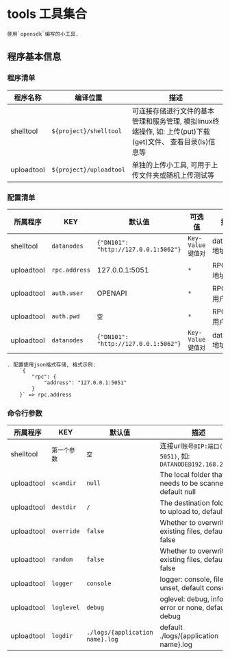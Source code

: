 # tools 工具集合

    使用`opensdk`编写的小工具.

## 程序基本信息

### 程序清单

|  程序名称 |  编译位置  |  描述 |
| ------ | ------ | ------ |
| shelltool | `${project}/shelltool` | 可连接存储进行文件的基本管理和服务管理, 模拟linux终端操作, 如: 上传(put)下载(get)文件、 查看目录(ls)信息等 |
| uploadtool | `${project}/uploadtool` | 单独的上传小工具, 可用于上传文件夹或随机上传测试等 |

### 配置清单

|  所属程序 |  KEY  |  默认值  |  可选值  |  描述 |
| ------ | ------ | ------ | ---- | ---- |
| shelltool | `datanodes` | `{"DN101": "http://127.0.0.1:5062"}` | `Key-Value键值对` | datanode地址信息 |
| uploadtool | `rpc.address` | 127.0.0.1:5051 | `*` | RPC服务地址 |
| uploadtool | `auth.user` | OPENAPI | `*` | RPC鉴权用户 |
| uploadtool | `auth.pwd` | `空` | `*` | RPC鉴权用户 |
| uploadtool | `datanodes` | `{"DN101": "http://127.0.0.1:5062"}` | `Key-Value键值对` | datanode地址信息 |

    . 配置使用json格式存储, 格式示例: 
        `{
            "rpc": {
                "address": "127.0.0.1:5051"
            }
        }` => rpc.address

### 命令行参数

|  所属程序 |  KEY  |  默认值   |  描述 |
| ------ | ------ | ------ | ---- |
| shelltool | `第一个参数` | `空` | 连接url`账号@IP:端口(默认5051)`, 如: `DATANODE@192.168.2.201` |
| uploadtool | `scandir` | `null` | The local folder that needs to be scanned, default null  |
| uploadtool | `destdir` | `/` | The destination folder to upload to, default /  |
| uploadtool | `override` | `false` | Whether to overwrite existing files, default false  |
| uploadtool | `random` | `false` | Whether to overwrite existing files, default false  |
| uploadtool | `logger` | `console` | logger: console, file or unset, default console |
| uploadtool | `loglevel` | `debug` | oglevel: debug, info, error or none, default debug |
| uploadtool | `logdir` | `./logs/{application name}.log` | default ./logs/{application name}.log |

